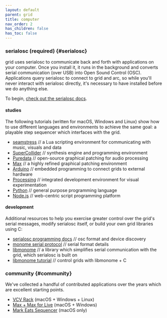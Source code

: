 ```yaml
---
layout: default
parent: grid
title: computer
nav_order: 2
has_children: false
has_toc: false
---
```


### serialosc (required) {#serialosc}

grid uses serialosc to communicate back and forth with applications on your computer. Once you install it, it runs in the background and converts serial communication (over USB) into Open Sound Control (OSC). Applications query serialosc to connect to grid and arc, so while you'll never interact with serialosc directly, it's necessary to have installed before we do anything else.

To begin, [check out the serialosc docs](/docs/serialosc/setup).

#### studies

The following tutorials (written for macOS, Windows and Linux) show how to use different languages and environments to achieve the same goal: a playable step sequencer which interfaces with the grid.

- [seamstress](/docs/grid/studies/seamstress) // a Lua scripting environment for communicating with music, visuals and data
- [SuperCollider](/docs/grid/studies/sc) // synthesis engine and programming environment
- [Puredata](/docs/grid/studies/pd) // open-source graphical patching for audio processing
- [Max](/docs/grid/studies/max) // a highly refined graphical patching environment
- [Arduino](/docs/grid/studies/arduino) // embedded programming to connect grids to external hardware
- [Processing](/docs/grid/studies/processing) // integrated development environment for visual experimentation
- [Python](/docs/grid/studies/python) // general purpose programming language
- [Node.js](/docs/grid/studies/nodejs) // web-centric script programming platform

#### development

Additional resources to help you exercise greater control over the grid's serial messages, modify serialosc itself, or build your own grid libraries using C:

- [serialosc programming docs](/docs/serialosc/osc) // osc format and device discovery
- [monome serial protocol](/docs/serialosc/serial.txt) // serial format details
- [libmonome](https://github.com/monome/libmonome) // a library which simplifies serial communication with the grid, which serialosc is built on
- [libmonome tutorial](/docs/libmonome/tutorial) // control grids with libmonome + C

### community {#community}

We've collected a handful of contributed applications over the years which are excellent starting points.

- [VCV Rack](/docs/grid/computer/vcv-rack) (macOS + Windows + Linux)
- [Max + Max for Live](/docs/grid/computer/max) (macOS + Windows)
- [Mark Eats Sequencer](/docs/grid/computer/mark-eats) (macOS only)